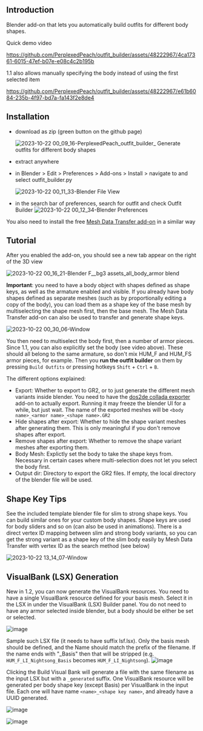 ## Introduction
Blender add-on that lets you automatically build outfits for different body shapes.

Quick demo video


https://github.com/PerplexedPeach/outfit_builder/assets/48222967/4ca17361-6015-47ef-b07e-e08c4c2b195b

1.1 also allows manually specifying the body instead of using the first selected item

https://github.com/PerplexedPeach/outfit_builder/assets/48222967/e61b6084-235b-4f97-bd7a-fa143f2e8de4



## Installation
- download as zip (green button on the github page)
  
  ![2023-10-22 00_09_16-PerplexedPeach_outfit_builder_ Generate outfits for different body shapes](https://github.com/PerplexedPeach/outfit_builder/assets/48222967/f738daf3-5893-4c1f-82d4-c269e009a825)

- extract anywhere
- in Blender > Edit > Preferences > Add-ons > Install > navigate to and select outfit_builder.py

  ![2023-10-22 00_11_33-Blender File View](https://github.com/PerplexedPeach/outfit_builder/assets/48222967/45aceeae-9f63-4ec0-81c6-38db2274adb7)

- in the search bar of preferences, search for outfit and check Outfit Builder
![2023-10-22 00_12_34-Blender Preferences](https://github.com/PerplexedPeach/outfit_builder/assets/48222967/441c9063-882c-4f0b-8126-e461a6af0ba0)

You also need to install the free [Mesh Data Transfer add-on](https://mmemoli.gumroad.com/l/tOKEh) in a similar way

## Tutorial
After you enabled the add-on, you should see a new tab appear on the right of the 3D view

![2023-10-22 00_16_21-Blender  F__bg3 assets_all_body_armor blend](https://github.com/PerplexedPeach/outfit_builder/assets/48222967/521fb3ff-baf7-487e-954e-826648cc6e68)

**Important**: you need to have a body object with shapes defined as shape keys, as well as the armature enabled and visible. 
If you already have body shapes defined as separate meshes (such as by proportionally editing a copy of the body), you can load them as a shape key of the base mesh by multiselecting the shape mesh first, then the base mesh. The Mesh Data Transfer add-on can also be used to transfer and generate shape keys.

![2023-10-22 00_30_06-Window](https://github.com/PerplexedPeach/outfit_builder/assets/48222967/861b03b9-8810-4c94-806c-e599b144bf4d)

You then need to multiselect the body first, then a number of armor pieces. Since 1.1, you can also explicitly set the body (see video above). These should all belong to the same armature, so don't mix HUM_F and HUM_FS armor pieces, for example.
Then you **run the outfit builder** on them by pressing `Build Outfits` or pressing hotkeys `Shift` + `Ctrl` + `B`. 

The different options explained:
- Export: Whether to export to GR2, or to just generate the different mesh variants inside blender. You need to have the [dos2de collada exporter](https://github.com/Norbyte/dos2de_collada_exporter) add-on to actually export. Running it may freeze the blender UI for a while, but just wait. The name of the exported meshes will be `<body name>_<armor name>_<shape name>.GR2`
- Hide shapes after export: Whether to hide the shape variant meshes after generating them. This is only meaningful if you don't remove shapes after export.
- Remove shapes after export: Whether to remove the shape variant meshes after exporting them.
- Body Mesh: Explictly set the body to take the shape keys from. Necessary in certain cases where multi-selection does not let you select the body first.
- Output dir: Directory to export the GR2 files. If empty, the local directory of the blender file will be used.

## Shape Key Tips
See the included template blender file for slim to strong shape keys. You can build similar ones for your custom body shapes.
Shape keys are used for body sliders and so on (can also be used in animations). There is a direct vertex ID mapping between slim and strong body variants, so you can get the strong variant as a shape key of the slim body easily by Mesh Data Transfer with vertex ID as the search method (see below)

![2023-10-22 13_14_07-Window](https://github.com/PerplexedPeach/outfit_builder/assets/48222967/b3985059-9a74-499f-831b-a90201b2f532)

## VisualBank (LSX) Generation
New in 1.2, you can now generate the VisualBank resources. You need to have a single VisualBank resource defined for your basis mesh. Select it in the LSX in under the VisualBank (LSX) Builder panel. You do not need to have any armor selected inside blender, but a body should be either be set or selected.

![image](https://github.com/PerplexedPeach/outfit_builder/assets/48222967/1f637c40-6adb-4722-86b8-865cf71be303)

Sample such LSX file (it needs to have suffix lsf.lsx). Only the basis mesh should be defined, and the Name should match the prefix of the filename. If the name ends with "_Basis" then that will be stripped (e.g. `HUM_F_LI_Nightsong_Basis` becomes `HUM_F_LI_Nightsong`).
![image](https://github.com/PerplexedPeach/outfit_builder/assets/48222967/267734a0-45ce-4eec-ac73-531d5ff643e9)

Clicking the Build Visual Bank will generate a file with the same filename as the input LSX but with a `_generated` suffix. One VisualBank resource will be generated per body shape key (except Basis) per VisualBank in the input file. Each one will have name `<name>_<shape key name>`, and already have a UUID generated.

![image](https://github.com/PerplexedPeach/outfit_builder/assets/48222967/9640f7fd-027c-413d-bcae-4d51d36a1c95)

![image](https://github.com/PerplexedPeach/outfit_builder/assets/48222967/18836e55-bd4b-44c2-aadc-8dc9a920ea04)

